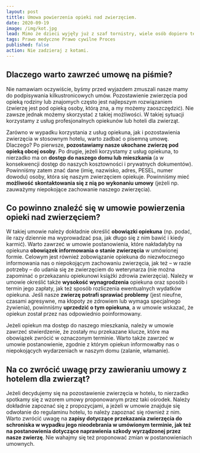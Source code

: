 ```yaml
---
layout: post
tittle: Umowa powierzenia opieki nad zwierzęciem.
date: 2020-09-19
image: /img/kot.jpg
lead: Mimo że dzieci wyjęły już z szaf tornistry, wiele osób dopiero teraz rozważa wyjazd na urlop. Wyjazdy w miesiącach jesiennych dają możliwość wyrwania się z deszczu i szarości, zazwyczaj są tańsze. Wiedzą powszechną jest, że do urlopu trzeba się przygotować, w tym w szczególności zadbać o pozostające pod naszą opieką zwierzęta. W tym wpisie postaram się wyjaśnić, dlaczego warto zdecydować się na sporządzenie pisemnej umowy o powierzeniu opieki na zwierzęciem oraz, co powinno się w takiej umowie znaleźć.
tags: Prawo medyczne Prawo cywilne Proces
published: false
action: Nie zadzieraj z kotami.
---
```


## Dlaczego warto zawrzeć umowę na piśmie?
Nie namawiam oczywiście, byśmy przed wyjazdem zmuszali nasze mamy do podpisywania kilkustronicowych umów. Pozostawienie zwierzęcia pod opieką rodziny lub znajomych często jest najlepszym rozwiązaniem (zwierzę jest pod opieką osoby, którą zna, a my możemy zaoszczędzić). Nie zawsze jednak możemy skorzystać z takiej możliwości. W takiej sytuacji korzystamy z usług profesjonalnych opiekunów lub hoteli dla zwierząt.

Zarówno w wypadku korzystania z usług opiekuna, jak i pozostawienia zwierzęcia w stosownym hotelu, warto zadbać o pisemną umowę. Dlaczego? Po pierwsze, **pozostawiamy nasze ukochane zwierzę pod opieką obcej osoby**. Po drugie, jeżeli korzystamy z usług opiekuna, to nierzadko ma on **dostęp do naszego domu lub mieszkania** (a w konsekwencji dostęp do naszych kosztowności i prywatnych dokumentów). Powinniśmy zatem znać dane (imię, nazwisko, adres, PESEL, numer dowodu) osoby, która się naszym zwierzęciem opiekuje. Powinniśmy mieć **możliwość skontaktowania się z nią po wykonaniu umowy** (jeżeli np. zauważymy niepokojące zachowanie naszego zwierzęcia).

## Co powinno znaleźć się w umowie powierzenia opieki nad zwierzęciem?
W takiej umowie należy dokładnie określić **obowiązki opiekuna** (np. podać, ile razy dziennie ma wyprowadzać psa, jak długo się z nim bawić i kiedy karmić). Warto zawrzeć w umowie postanowienia, które nakładałyby na opiekuna **obowiązek informowania o stanie zwierzęcia** w umówionej formie. Celowym jest również zobowiązanie opiekuna do niezwłocznego informowania nas o niepokojącym zachowaniu zwierzęcia, jak też – w razie potrzeby – do udania się ze zwierzęciem do weterynarza (nie można zapominać o przekazaniu opiekunowi książki zdrowia zwierzęcia). Należy w umowie określić także **wysokość wynagrodzenia** opiekuna oraz sposób i termin jego zapłaty, jak też sposób rozliczenia ewentualnych wydatków opiekuna. Jeśli nasze **zwierzę potrafi sprawiać problemy** (jest nieufne, czasami agresywne, ma kłopoty ze zdrowiem lub wymaga specjalnego żywienia), powinniśmy **uprzedzić o tym opiekuna**, a w umowie wskazać, że opiekun został przez nas odpowiednio poinformowany.

Jeżeli opiekun ma dostęp do naszego mieszkania, należy w umowie zawrzeć stwierdzenie, że zostały mu przekazane klucze, które ma obowiązek zwrócić w oznaczonym terminie. Warto także zawrzeć w umowie postanowienie, zgodnie z którym opiekun informowałby nas o niepokojących wydarzeniach w naszym domu (zalanie, włamanie).

## Na co zwrócić uwagę przy zawieraniu umowy z hotelem dla zwierząt?
Jeżeli decydujemy się na pozostawienie zwierzęcia w hotelu, to nierzadko spotkamy się z wzorem umowy proponowanym przez taki ośrodek. Należy dokładnie zapoznać się z propozycjami, a jeżeli w umowie znajduje się odwołanie do regulaminu hotelu, to należy zapoznać się również z nim. Warto zwrócić uwagę na **zapisy dotyczące przekazania zwierzęcia do schroniska w wypadku jego nieodebrania w umówionym terminie, jak też na postanowienia dotyczące naprawienia szkody wyrządzonej przez nasze zwierzę**. Nie wahajmy się też proponować zmian w postanowieniach umownych.
